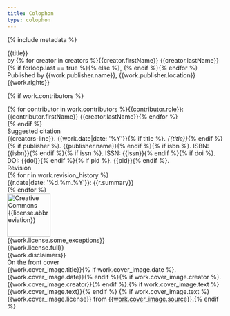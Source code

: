 ```yaml
---
title: Colophon
type: colophon
---
```


{% include metadata %}

<div class="colophon-meta">
<div class="colophon-title">{{title}}</div>
<div class="colophon-creators">by {% for creator in creators %}{{creator.firstName}} {{creator.lastName}}{% if forloop.last == true %}{% else %}, {% endif %}{% endfor %}</div>
<div class="colophon-published-by">Published by {{work.publisher.name}}, {{work.publisher.location}}</div>
<div class="colophon-rights">{{work.rights}}</div>
</div>

{% if work.contributors %}
<div class="colophon-contributors">
<div class="colophon-contributors-item">{% for contributor in work.contributors %}<span class="colophon-contributors-role">{{contributor.role}}:</span> {{contributor.firstName}} {{creator.lastName}}{% endfor %}</div>
</div>
{% endif %}

<!--<div class="colophon-cip">
<div class="colophon-cip-text">Inspired from the <i>Library and Archives Canada Cataloguing in Publication</i></div>

<strong>Title</strong>: {{title}}:{{subtitle}} / {{creators-line}}.<br>
<strong>Names</strong>: {% for creator in work.creators %}{{creator.firstName}} {{creator.lastName}}.{% if forloop.last == true %}{% else %} | {% endif %}{% endfor %} | {% for contributor in work.contributors %}{{contributor.firstName}} {{contributor.lastName}} {{contributor.role}}.{% if forloop.last == true %}{% else %} | {% endif %}{% endfor %} | {{publisher.name}}.<br>
<strong>Identifiers</strong>:
{% if isbn != nil %}ISBN: {{isbn}}{% endif %}
{% if issn != nil %}ISSN: {{issn}}{% endif %}
{% if doi != nil %}DOI: {{doi}}{% endif %}
{% if pid != nil %}{{pid}}{% endif %}<br>
<strong>Subjects</strong>: {% for s in work.subjects %}{{i.type}}: {{s.name}}.{% if forloop.last == true %}{% else %} | {% endif %}{% endfor %}<br>
</div>-->

<div class="colophon-citation">
<div class="colophon-citation-heading">Suggested citation</div>
<div class="colophon-citation-item">{{creators-line}}. {{work.date|date: '%Y'}}{% if title %}. <i>{{title}}</i>{% endif %}{% if publisher %}. {{publisher.name}}{% endif %}{% if isbn %}. ISBN: {{isbn}}{% endif %}{% if issn %}. ISSN: {{issn}}{% endif %}{% if doi %}. DOI: {{doi}}{% endif %}{% if pid %}. {{pid}}{% endif %}.</div>
</div>

<div class="colophon-history">
<div class="colophon-history-heading">Revision</div>
{% for r in work.revision_history %}
<div class="colophon-history-item">
  <span class="colophon-history-date">{{r.date|date: '%d.%m.%Y'}}:</span> <span class="colophon-history-summary">{{r.summary}}</span>
</div>
{% endfor %}
</div>

<div class="colophon-licenses">
<img src="{{site.baseurl}}/images/{{license.abbreviation|downcase}}.svg" alt="Creative Commons {{license.abbreviation}}" class="colophon-license-image" style="width:100px;height:auto;">

<div class="colophon-license-exceptions">{{work.license.some_exceptions}}</div>
<div class="colophon-license">{{work.license.full}}</div>
<div class="colophon-disclaimers">{{work.disclaimers}}</div>
</div>

<div class="colophon-cover">
<div class="colophon-cover-heading">On the front cover</div>
<div class="colophon-cover-item">{{work.cover_image.title}}{% if work.cover_image.date %}. {{work.cover_image.date}}{% endif %}{% if work.cover_image.creator %}. {{work.cover_image.creator}}{% endif %}.{% if work.cover_image.text %} <span class="colophon-cover-text">{{work.cover_image.text}}</span>{% endif %} {% if work.cover_image.text %} <span class="colophon-cover-source">{{work.cover_image.license}} from <a href="{{work.cover_image.source_url}}">{{work.cover_image.source}}</a></span>.{% endif %}</div>
</div>
